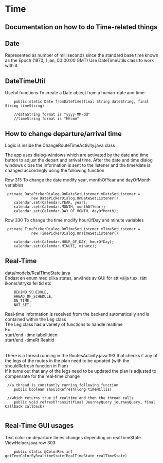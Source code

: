 # Time

## Documentation on how to do Time-related things

## Date
Represented as number of milliseconds since the standard base time known as the Epoch (1970, 1 jan, 00:00:00 GMT)
Use DateTimeUtils class to work with it.

## DateTimeUtil

Useful functions
To create a Date object from a human-date and time:
```
    public static Date fromDateTime(final String dateString, final String timeString)
    
    //dataString format is "yyyy-MM-dd"
    //timeString format is "HH:mm"
```
## How to change departure/arrival time
Logic is inside the ChangeRouteTimeActivity.java class

The app uses dialog-windows which are activated by the date and time button to adjust the depart and arrival time.
After the date and time dialog windows close the information is sent to the listener and the time/date is changed accordingly using the following function. 
 
Row 315
To change the date modify year, monthOfYear and dayOfMonth variables
```   
 private DatePickerDialog.OnDateSetListener mDateSetListener =
            new DatePickerDialog.OnDateSetListener() 
    calendar.set(Calendar.YEAR, year);
    calendar.set(Calendar.MONTH, monthOfYear);
    calendar.set(Calendar.DAY_OF_MONTH, dayOfMonth);
```   

Row 330
To change the time modify hourOfDay and minute variables
```   
 private TimePickerDialog.OnTimeSetListener mTimeSetListener =
            new TimePickerDialog.OnTimeSetListener()
            
    calendar.set(Calendar.HOUR_OF_DAY, hourOfDay);
    calendar.set(Calendar.MINUTE, minute);
```

## Real-Time

data/models/RealTimeState.java <br/>
Endast en enum med olika states, används av GUI för att välja t.ex. rätt ikoner/stryka fel tid etc 
```
    BEHIND_SCHEDULE,
    AHEAD_OF_SCHEDULE,
    ON_TIME,
    NOT_SET,
```

Real-time information is received from the backend automatically and is contained within the Leg class<br/>
The Leg class has a variety of functions to handle realtime
<br/>
Ex<br/>
start/end -time         tabelltiden<br/>
start/end -timeRt       Realtid <br/>
<br/>
<br/>
There is a thread running in the RoutesActivity.java:193 that checks if any of the legs of the routes in the plan need to be updated (with the shouldRefresh function in Plan) <br/>
If it turns out that any of the legs need to be updated the plan is adjusted to compensate for the real-time change

```
 //a thread is constantly running following function
    public boolean shouldRefresh(long timeMillis)
    
 //which returns true if realtime and then the thread calls 
    public void refreshTransit(final JourneyQuery journeyQuery, final Callback callback)
    
```


## Real-Time GUI usages

Text color on departure times changes depending on realTimeState<br/>
ViewHelper.java row 303
```
    public static @ColorRes int getTextColorByRealtimeState(RealTimeState realTimeState)
```

